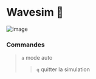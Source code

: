 # Wavesim 🧬

![image](https://github.com/user-attachments/assets/398b9ce4-5b52-4ed3-b3a9-b6b9d6635738)

### Commandes

> `a` mode auto
> > `q` quitter la simulation
